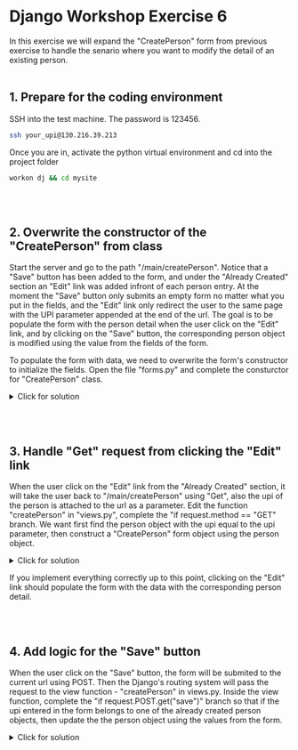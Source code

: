 # Django Workshop Exercise 6

In this exercise we will expand the "CreatePerson" form from previous exercise to handle the senario where you want to modify the detail of an existing person.
<br/><br/>
## 1. Prepare for the coding environment  

SSH into the test machine. The password is 123456.
```sh
ssh your_upi@130.216.39.213
```
Once you are in, activate the python virtual environment and cd into the project folder
```sh
workon dj && cd mysite
```
<br/><br/>
## 2. Overwrite the constructor of the "CreatePerson" from class
Start  the server and go to the path "/main/createPerson". Notice that a "Save" button has been added to the form, and under the "Already Created" section an "Edit" link was added infront of each person entry. At the moment the "Save" button only submits an empty form no matter what you put in the fields, and the "Edit" link only redirect the user to the same page with the UPI parameter appended at the end of the url. The goal is to be populate the form with the person detail when the user click on the "Edit" link, and by clicking on the "Save" button, the corresponding person object is modified using the value from the fields of the form.

To populate the form with data, we need to overwrite the form's constructor to initialize the fields. Open the file "forms.py" and complete the consturctor for "CreatePerson" class.
<details>
  <summary>Click for solution</summary>
  
```sh
    def __init__(self, *args, **kwargs):
        person = kwargs.pop('person', Person(name="", upi="", isAdmin=False))
        super().__init__(*args, **kwargs)
        
        self.initial['name'] = person.name
        self.initial['upi'] = person.upi
        self.initial['isAdmin'] = person.isAdmin
```
</details>

<br/><br/>
## 3. Handle "Get" request from clicking the "Edit" link
When the user click on the "Edit" link from the "Already Created" section, it will take the user back to "/main/createPerson" using "Get", also the upi of the person is attached to the url as a parameter. Edit the function "createPerson" in "views.py", complete the "if request.method == "GET" branch. We want first find the person object with the upi equal to the upi parameter, then construct a "CreatePerson" form object using the person object.

<details>
  <summary>Click for solution</summary>
  
```sh
    if request.method == "GET":
        upi = request.GET.get('upi', "")
  
        p = Person.objects.filter(upi=upi)
        if p.count() == 1:
            form = CreatePerson(person = p[0])
```
</details>

If you implement everything correctly up to this point, clicking on the "Edit" link should populate the form with the data with the corresponding person detail.

<br/><br/>
## 4. Add logic for the "Save" button
When the user click on the "Save" button, the form will be submited to the current url using POST.  Then the Django's routing system will pass the request to the view function - "createPerson" in views.py.  Inside the view function,  complete the "if request.POST.get("save")" branch so that if the upi entered in the form belongs to one of the already created person objects, then update the the person object using the values from the form. 

<details>
  <summary>Click for solution</summary>
  
```sh
            if request.POST.get("save"):   
                #Person.objects.filter(upi=formData["upi"]).update(name=formData["name"],isAdmin=formData["isAdmin"])
                
                return HttpResponseRedirect("createPerson")
```
</details>
